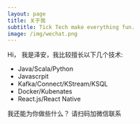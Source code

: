 ```yaml
---
layout: page
title: 关于我
subtitle: Tick Tech make everything fun.
image: /img/wechat.png
---
```


Hi， 我是泽安，我比较擅长以下几个技术:

- Java/Scala/Python
- Javascrpit
- Kafka/Connect/KStream/KSQL
- Docker/Kubenates
- React.js/React Native

我还能为你做些什么？ 请扫码加微信联系
